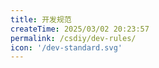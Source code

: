 ```yaml
---
title: 开发规范
createTime: 2025/03/02 20:23:57
permalink: /csdiy/dev-rules/
icon: '/dev-standard.svg'
---
```

